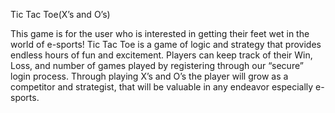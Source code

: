 Tic Tac Toe(X’s and O’s)

This game is for the user who is interested in getting their feet wet in the world of e-sports! Tic Tac Toe is a game of logic and strategy that provides endless hours of fun and excitement.  Players can keep track of their Win, Loss, and number of games played by registering through our “secure” login process. Through playing X’s and O’s the player will grow as a competitor and strategist, that will be valuable in any endeavor especially e-sports.
